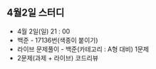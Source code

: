 ## 4월2일 스터디

* 4월 2일(일) 21 : 00
* 백준 - 17136번(색종이 붙이기)
* 라이브 문제풀이 - 백준(카테고리 : A형 대비) 1문제
* 2문제(과제 + 라이브) 코드리뷰
